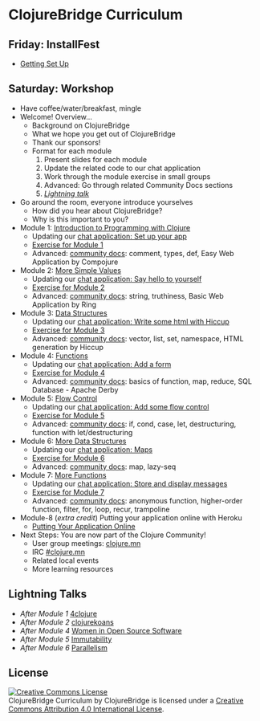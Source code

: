 # ClojureBridge Curriculum

## Friday: InstallFest
* [Getting Set Up](outline/setup.md)

## Saturday: Workshop
* Have coffee/water/breakfast, mingle
* Welcome! Overview...
  * Background on ClojureBridge
  * What we hope you get out of ClojureBridge
  * Thank our sponsors!
  * Format for each module
    1. Present slides for each module
    1. Update the related code to our chat application
    1. Work through the module exercise in small groups
    1. Advanced: Go through related Community Docs sections
    1. *[Lightning talk](#lightning-talks)*
* Go around the room, everyone introduce yourselves
  * How did you hear about ClojureBridge?
  * Why is this important to you?
* Module 1: <a href="https://clojurebridge-minneapolis.github.io/slides/module1.html" target="_slides">Introduction to Programming with Clojure</a>
  * Updating our <a href="outline/web-app-notes.md#set-up-your-app" target="_chat">chat application: Set up your app</a>
  * [Exercise for Module 1](outline/intro.md)
  * Advanced: [community docs](https://clojurebridge.github.io/community-docs/index.html): comment, types, def, Easy Web Application by Compojure
* Module 2: <a href="https://clojurebridge-minneapolis.github.io/slides/module2.html" target="_slides">More Simple Values</a>
  * Updating our <a href="outline/web-app-notes.md#say-hello-to-yourself" target="_chat">chat application: Say hello to yourself</a>
  * [Exercise for Module 2](outline/simple_values2.md)
  * Advanced: [community docs](https://clojurebridge.github.io/community-docs/index.html): string, truthiness, Basic Web Application by Ring
* Module 3: <a href="https://clojurebridge-minneapolis.github.io/slides/module3.html" target="_slides">Data Structures</a>
  * Updating our <a href="outline/web-app-notes.md#write-some-html-with-hiccup" target="_chat">chat application: Write some html with Hiccup</a>
  * [Exercise for Module 3](outline/data_structures.md)
  * Advanced: [community docs](https://clojurebridge.github.io/community-docs/index.html): vector, list, set, namespace, HTML generation by Hiccup
* Module 4: <a href="https://clojurebridge-minneapolis.github.io/slides/module4.html" target="_slides">Functions</a>
  * Updating our <a href="outline/web-app-notes.md#add-a-form" target="_chat">chat application: Add a form</a>
  * [Exercise for Module 4](outline/functions.md)
  * Advanced: [community docs](https://clojurebridge.github.io/community-docs/index.html): basics of function, map, reduce, SQL Database - Apache Derby
* Module 5: <a href="https://clojurebridge-minneapolis.github.io/slides/module5.html" target="_slides">Flow Control</a>
  * Updating our <a href="outline/web-app-notes.md#add-some-flow-control" target="_chat">chat application: Add some flow control</a>
  * [Exercise for Module 5](outline/flow_control.md)
  * Advanced: [community docs](https://clojurebridge.github.io/community-docs/index.html): if, cond, case, let, destructuring, function with let/destructuring
* Module 6: <a href="https://clojurebridge-minneapolis.github.io/slides/module6.html" target="_slides">More Data Structures</a>
  * Updating our <a href="outline/web-app-notes.md#maps" target="_chat">chat application: Maps</a>
  * [Exercise for Module 6](outline/data_structures2.md)
  * Advanced: [community docs](https://clojurebridge.github.io/community-docs/index.html): map, lazy-seq
* Module 7: <a href="https://clojurebridge-minneapolis.github.io/slides/module7.html" target="_slides">More Functions</a>
  * Updating our <a href="outline/web-app-notes.md#store-and-display-messages" target="_chat">chat application: Store and display messages</a>
  * [Exercise for Module 7](outline/functions2.md)
  * Advanced: [community docs](https://clojurebridge.github.io/community-docs/index.html): anonymous function, higher-order function, filter, for, loop, recur, trampoline
* Module-8 (*extra credit*) Putting your application online with Heroku
  * [Putting Your Application Online](outline/deploy.md)
* Next Steps: You are now part of the Clojure Community!
  * User group meetings: [clojure.mn](http://clojure.mn)
  * IRC [#clojure.mn](https://webchat.freenode.net/?channels=clojure.mn)
  * Related local events
  * More learning resources

## Lightning Talks

* *After Module 1* [4clojure](lightning-talks/4clojure.md)
* *After Module 2* [clojurekoans](lightning-talks/clojurekoans.md)
* *After Module 4* [Women in Open Source Software](lightning-talks/floss-women.md)
* *After Module 5* [Immutability](lightning-talks/immutability.md)
* *After Module 6* [Parallelism](lightning-talks/parallelism.md)

## License
<a rel="license" href="http://creativecommons.org/licenses/by/4.0/deed.en_US"><img alt="Creative Commons License" style="border-width:0" src="http://i.creativecommons.org/l/by/4.0/88x31.png" /></a><br /><span xmlns:dct="http://purl.org/dc/terms/" href="http://purl.org/dc/dcmitype/Text" property="dct:title" rel="dct:type">ClojureBridge Curriculum</span> by <span xmlns:cc="http://creativecommons.org/ns#" property="cc:attributionName">ClojureBridge</span> is licensed under a <a rel="license" href="http://creativecommons.org/licenses/by/4.0/deed.en_US">Creative Commons Attribution 4.0 International License</a>.

